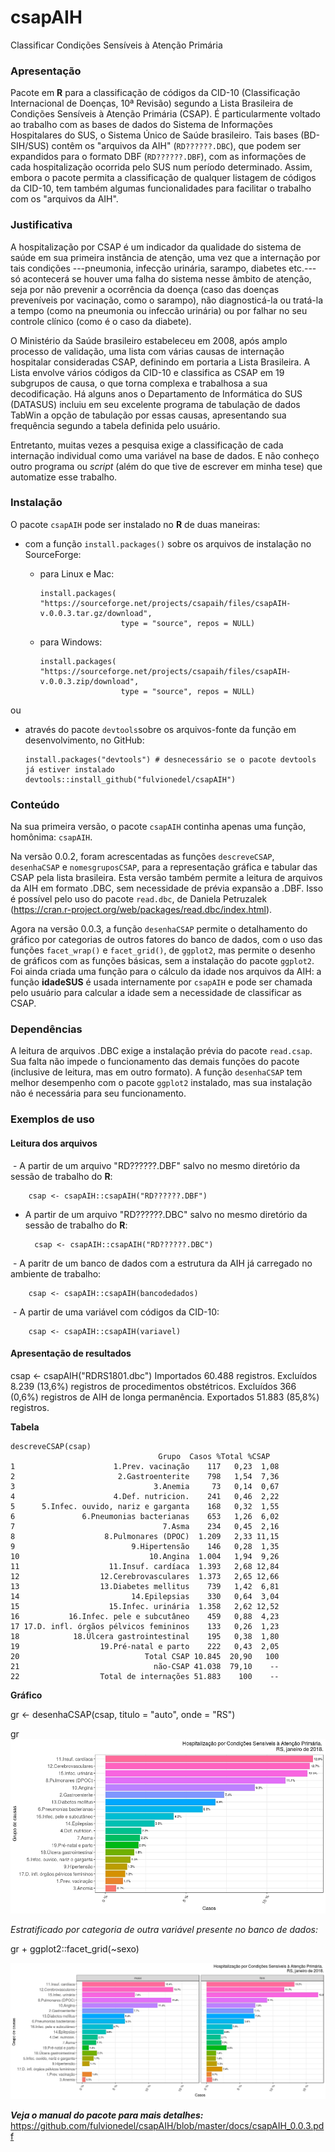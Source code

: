 # csapAIH
Classificar Condições Sensíveis à Atenção Primária

### Apresentação

Pacote em **R** para a classificação de códigos da CID-10 (Classificação Internacional de Doenças, 10ª Revisão) segundo a Lista Brasileira de Condições Sensíveis à Atenção Primária (CSAP). É particularmente voltado ao trabalho com as bases de dados do Sistema de Informações Hospitalares do SUS, o Sistema Único de Saúde brasileiro. Tais bases (BD-SIH/SUS) contêm os "arquivos da AIH" (`RD??????.DBC`), que podem ser expandidos para o formato DBF (`RD??????.DBF`), com as informações de cada hospitalização ocorrida pelo SUS num período determinado. Assim, embora o pacote permita a classificação de qualquer listagem de códigos da CID-10, tem também algumas funcionalidades para facilitar o trabalho com os "arquivos da AIH".

### Justificativa

A hospitalização por CSAP é um indicador da qualidade do sistema de saúde em sua primeira instância de atenção, uma vez que a internação por tais condições ---pneumonia, infecção urinária, sarampo, diabetes etc.---  só acontecerá se houver uma falha do sistema nesse âmbito de atenção, seja por não prevenir a ocorrência da doença (caso das doenças preveníveis por vacinação, como o sarampo), não diagnosticá-la ou tratá-la a tempo (como na pneumonia ou infeccão urinária) ou por falhar no seu controle clínico (como é o caso da diabete).

O Ministério da Saúde brasileiro estabeleceu em 2008, após amplo processo de validação, uma lista com várias causas de internação hospitalar consideradas CSAP, definindo em portaria a Lista Brasileira. A Lista envolve vários códigos da CID-10 e classifica as CSAP em 19 subgrupos de causa, o que torna complexa e trabalhosa a sua decodificação. Há alguns anos o Departamento de Informática do SUS (DATASUS) incluiu em seu excelente programa de tabulação de dados TabWin a opção de tabulação por essas causas, apresentando sua frequência segundo a tabela definida pelo usuário.

Entretanto, muitas vezes a pesquisa exige a classificação de cada internação individual como uma variável na base de dados. E não conheço outro programa ou *script* (além do que tive de escrever em minha tese) que automatize esse trabalho.

### Instalação

O pacote `csapAIH` pode ser instalado no **R** de duas maneiras:
  
  * com a função `install.packages()` sobre os arquivos de instalação no SourceForge:
    * para Linux e Mac:
    
          install.packages( "https://sourceforge.net/projects/csapaih/files/csapAIH-v.0.0.3.tar.gz/download", 
                            type = "source", repos = NULL) 
  
    * para Windows: 
    
          install.packages( "https://sourceforge.net/projects/csapaih/files/csapAIH-v.0.0.3.zip/download", 
                            type = "source", repos = NULL)
  
  ou
  
  * através do pacote `devtools`sobre os arquivos-fonte da função em desenvolvimento, no GitHub:
      
        install.packages("devtools") # desnecessário se o pacote devtools já estiver instalado
        devtools::install_github("fulvionedel/csapAIH")



### Conteúdo

Na sua primeira versão, o pacote `csapAIH` continha apenas uma função, homônima: `csapAIH`. 

Na versão 0.0.2, foram acrescentadas as funções `descreveCSAP`, `desenhaCSAP` e `nomesgruposCSAP`, para a representação gráfica e tabular das CSAP pela lista brasileira. Esta versão também permite a leitura de arquivos da AIH em formato .DBC, sem necessidade de prévia expansão a .DBF. Isso é possível pelo uso do pacote `read.dbc`, de Daniela Petruzalek (https://cran.r-project.org/web/packages/read.dbc/index.html). 

Agora na versão 0.0.3, a função `desenhaCSAP` permite o detalhamento do gráfico por categorias de outros fatores do banco de dados, com o uso das funções `facet_wrap()` e `facet_grid()`, de `ggplot2`, mas permite o desenho de gráficos com as funções básicas, sem a instalação do pacote `ggplot2`. Foi ainda criada uma função para o cálculo da idade nos arquivos da AIH: a função **idadeSUS** é usada internamente por `csapAIH` e pode ser chamada pelo usuário para calcular a idade sem a necessidade de classificar as CSAP.

### Dependências

A leitura de arquivos .DBC exige a instalação prévia do pacote `read.csap`. Sua falta não impede o funcionamento das demais funções do pacote (inclusive de leitura, mas em outro formato). A função `desenhaCSAP` tem melhor desempenho com o pacote `ggplot2` instalado, mas sua instalação não é necessária para seu funcionamento.

### Exemplos de uso
#### Leitura dos arquivos

  - A partir de um arquivo "RD??????.DBF" salvo no mesmo diretório da sessão de trabalho do **R**:
  
        csap <- csapAIH::csapAIH("RD??????.DBF")

- A partir de um arquivo "RD??????.DBC" salvo no mesmo diretório da sessão de trabalho do **R**:
  
        csap <- csapAIH::csapAIH("RD??????.DBC")
  
  - A paritr de um banco de dados com a estrutura da AIH já carregado no ambiente de trabalho:
  
        csap <- csapAIH::csapAIH(bancodedados)
  
  - A partir de uma variável com códigos da CID-10:
  
        csap <- csapAIH::csapAIH(variavel)
 
 #### Apresentação de resultados 

   csap <- csapAIH("RDRS1801.dbc")
        Importados 60.488 registros.
        Excluídos 8.239 (13,6%) registros de procedimentos obstétricos.
        Excluídos 366 (0,6%) registros de AIH de longa permanência.
        Exportados 51.883 (85,8%) registros.
       
 **Tabela**
 
    descreveCSAP(csap)
                                     Grupo  Casos %Total %CSAP
    1                      1.Prev. vacinação    117   0,23  1,08
    2                       2.Gastroenterite    798   1,54  7,36
    3                               3.Anemia     73   0,14  0,67
    4                      4.Def. nutricion.    241   0,46  2,22
    5      5.Infec. ouvido, nariz e garganta    168   0,32  1,55
    6               6.Pneumonias bacterianas    653   1,26  6,02
    7                                 7.Asma    234   0,45  2,16
    8                    8.Pulmonares (DPOC)  1.209   2,33 11,15
    9                          9.Hipertensão    146   0,28  1,35
    10                             10.Angina  1.004   1,94  9,26
    11                    11.Insuf. cardíaca  1.393   2,68 12,84
    12                  12.Cerebrovasculares  1.373   2,65 12,66
    13                  13.Diabetes mellitus    739   1,42  6,81
    14                         14.Epilepsias    330   0,64  3,04
    15                    15.Infec. urinária  1.358   2,62 12,52
    16           16.Infec. pele e subcutâneo    459   0,88  4,23
    17 17.D. infl. órgãos pélvicos femininos    133   0,26  1,23
    18            18.Úlcera gastrointestinal    195   0,38  1,80
    19                  19.Pré-natal e parto    222   0,43  2,05
    20                            Total CSAP 10.845  20,90   100
    21                              não-CSAP 41.038  79,10    --
    22                  Total de internações 51.883    100    --


**Gráfico**

gr <- desenhaCSAP(csap, titulo = "auto", onde = "RS")

  gr
![desenhaCSAP(csap, titulo = "auto", onde = "RS")](https://github.com/fulvionedel/csapAIH/blob/master/docs/desenhaCSAPRS2018.jpeg) 
  
*Estratificado por categoria de outra variável presente no banco de dados:*
  
  gr + ggplot2::facet_grid(~sexo)
  
![gr + ggplot2::facet_grid(~sexo)](https://github.com/fulvionedel/csapAIH/blob/master/docs/desenhaCSAPRS2018sexo.jpeg)  
  
***Veja o manual do pacote para mais detalhes:*** 
https://github.com/fulvionedel/csapAIH/blob/master/docs/csapAIH_0.0.3.pdf
 
